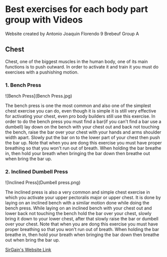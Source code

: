 # Best exercises for each body part group with Videos
Website created by Antonio Joaquin Florendo 9 Brebeuf Group A

## Chest
Chest, one of the biggest muscles in the human body, one of its main functions is to push outward. In order to activate it and train it you must do exercises with a pushishing motion. 
### 1. Bench Press
![Bench Press](Bench Press.jpg)

The bench press is one the most common and also one of the simplest chest exercise you can do, even though it is simple it is still very effective for activating your chest, even pro body builders still use this exercise. In order to do the bench press you must find a bar(if you can't find a bar use a dumbell) lay down on the bench with your chest out and back not touching the bench, raise the bar over your chest with your hands and arms shoulder width apart. Slowly put the bar on to the lower part of your chest then push the bar up. Note that when you are dong this exercise you must have proper breathing so that you won't run out of breath. When holding the bar breathe in, then hold your breath when bringing the bar down then breathe out when bring the bar up. 
### 2. Inclined Dumbell Press
![Inclined Press](Dumbell press.png)

The inclined press is also a very common and simple chest exercise in which you activate your upper pectoralis major or upper chest. It is done by laying on an inclined bench with a similar motion done while doing the bench press. While laying on an inclined bench with your chest out and lower back not touching the bench hold the bar over your chest, slowly bring it down to your lower chest, after that slowly raise the bar or dumbell over your chest. Note that when you are dong this exercise you must have proper breathing so that you won't run out of breath. When holding the bar breathe in, then hold your breath when bringing the bar down then breathe out when bring the bar up. 


[SirGain's Website Link](https://641n.github.io/)


